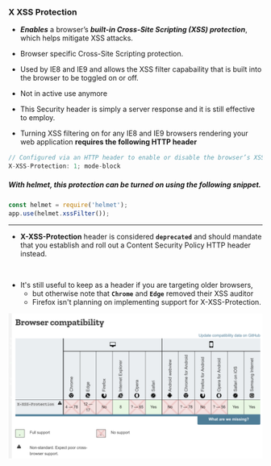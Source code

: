 
### X XSS Protection

- **_Enables_** a browser’s **_built-in Cross-Site Scripting (XSS) protection_**, which helps mitigate XSS attacks.
- Browser specific Cross-Site Scripting protection.
- Used by IE8 and IE9 and allows the XSS filter capabaility that is built into the browser to be toggled on or off.
- Not in active use anymore
- This Security header is simply a server response and it is still effective to employ.

- Turning XSS filtering on for any IE8 and IE9 browsers rendering your web application <strong>requires the following HTTP header</strong>

```js
// Configured via an HTTP header to enable or disable the browser’s XSS protection.
X-XSS-Protection: 1; mode-block
```

##### With helmet, this protection can be turned on using the following snippet.

```js
const helmet = require('helmet');
app.use(helmet.xssFilter());
```

---

- **X-XSS-Protection** header is considered **`deprecated`** and should mandate that you establish and roll out a Content Security Policy HTTP header instead.
<br/>

- It's still useful to keep as a header if you are targeting older browsers, 
  - but otherwise note that **`Chrome`** and **`Edge`** removed their XSS auditor
  -  Firefox isn't planning on implementing support for X-XSS-Protection.

<img src="../_imagesUsed/Browser-compatability.png">